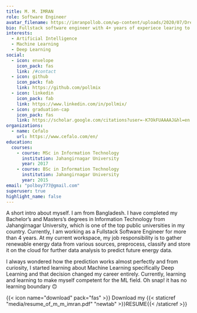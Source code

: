 ```yaml
---
title: M. M. IMRAN
role: Software Engineer
avatar_filename: https://imranpollob.com/wp-content/uploads/2020/07/Dreamy-Diary-372-1.jpg
bio: Fullstack software engineer with 4+ years of experiece learing to teach machines
interests:
  - Artificial Intelligence
  - Machine Learning
  - Deep Learning
social:
  - icon: envelope
    icon_pack: fas
    link: /#contact
  - icon: github
    icon_pack: fab
    link: https://github.com/pollmix
  - icon: linkedin
    icon_pack: fab
    link: https://www.linkedin.com/in/pollmix/
  - icon: graduation-cap
    icon_pack: fas
    link: https://scholar.google.com/citations?user=-K7OkFUAAAAJ&hl=en
organizations:
  - name: Cefalo
    url: https://www.cefalo.com/en/
education:
  courses:
    - course: MSc in Information Technology
      institution: Jahangirnagar University
      year: 2017
    - course: BSc in Information Technology
      institution: Jahangirnagar University
      year: 2015
email: "polboy777@gmail.com"
superuser: true
highlight_name: false
---
```


A short intro about myself. I am from Bangladesh. I have completed my Bachelor’s and Masters’s degrees in Information Technology from Jahangirnagar University, which is one of the top public universities in my country. Currently, I am working as a Fullstack Software Engineer for more than 4 years. At my current workspace, my job responsibility is to gather renewable energy data from various sources, preprocess, classify and store it on the cloud for further data analysis to predict future energy data.

I always wondered how the prediction works almost perfectly and from curiosity, I started learning about Machine Learning specifically Deep Learning and that decision changed my career entirely. Currently, learning and learning to make myself competent for the ML field. Oh snap! it has no learning boundary 🙃

{{< icon name="download" pack="fas" >}} Download my {{< staticref "media/resume_of_m_m_imran.pdf" "newtab" >}}RESUME{{< /staticref >}}

